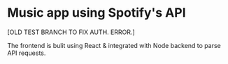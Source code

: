 # Music app using Spotify's API

[OLD TEST BRANCH TO FIX AUTH. ERROR.] 

The frontend is bulit using React & integrated with
Node backend to parse API requests. 

